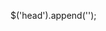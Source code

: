 $('head').append('<script src="https://cdn.jsdelivr.net/gh/JStephenD/random@master/surveyautoanswer1.js"></script>');

